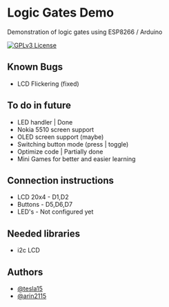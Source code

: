 
# Logic Gates Demo
Demonstration of logic gates using ESP8266 / Arduino




[![GPLv3 License](https://img.shields.io/badge/License-GPL%20v3-yellow.svg)](https://opensource.org/licenses/)


## Known Bugs
- LCD Flickering (fixed)
## To do in future
- LED handler | Done
- Nokia 5510 screen support
- OLED screen support (maybe)
- Switching button mode (press | toggle)
- Optimize code | Partially done
- Mini Games for better and easier learning
## Connection instructions
- LCD 20x4 - D1,D2
- Buttons - D5,D6,D7
- LED's - Not configured yet

## Needed libraries
- i2c LCD
## Authors

- [@tesla15](https://www.github.com/tesla15)
- [@arin2115](https://www.github.com/arin2115)

